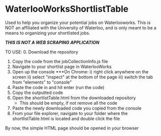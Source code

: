 # WaterlooWorksShortlistTable
Used to help you organize your potential jobs on Waterlooworks. 
This is NOT an affiliated with the University of Waterloo, and is only meant to be a means to organizing your shortlisted jobs.

***THIS IS NOT A WEB SCRAPING APPLICATION***

TO USE:
0. Download the repository
1. Copy the code from the jobCollectionInfo.js file
2. Navigate to your shortlist page in WaterlooWorks
3. Open up the console
  ***On Chrome: 
      i) right click anywhere on the screen
      ii) select "inspect" at the bottom of the page
      iii) switch the tab from "elements" to "console"
 4. Paste the code in and hit enter (run the code)
 5. Copy the outputted code
 6. Open the shortlistTable.html from the downloaded repository
    * This should be empty, if not remove all the code
 7. Paste the newly downloaded code you copied from the console
 8. From your file explorer, navigate to your folder where the shortlistTable.html is located and double click the file
 
By now, the simple HTML page should be opened in your browser
